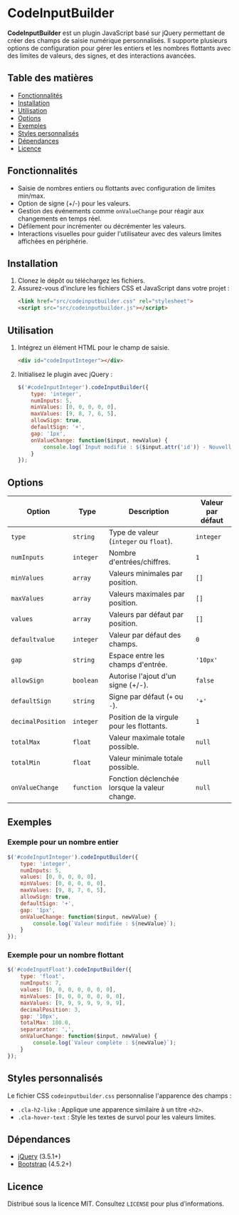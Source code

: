 
# CodeInputBuilder

**CodeInputBuilder** est un plugin JavaScript basé sur jQuery permettant de créer des champs de saisie numérique personnalisés. Il supporte plusieurs options de configuration pour gérer les entiers et les nombres flottants avec des limites de valeurs, des signes, et des interactions avancées.

## Table des matières
- [Fonctionnalités](#fonctionnalités)
- [Installation](#installation)
- [Utilisation](#utilisation)
- [Options](#options)
- [Exemples](#exemples)
- [Styles personnalisés](#styles-personnalisés)
- [Dépendances](#dépendances)
- [Licence](#licence)

## Fonctionnalités

- Saisie de nombres entiers ou flottants avec configuration de limites min/max.
- Option de signe (+/-) pour les valeurs.
- Gestion des événements comme `onValueChange` pour réagir aux changements en temps réel.
- Défilement pour incrémenter ou décrémenter les valeurs.
- Interactions visuelles pour guider l'utilisateur avec des valeurs limites affichées en périphérie.
  
## Installation

1. Clonez le dépôt ou téléchargez les fichiers.
2. Assurez-vous d'inclure les fichiers CSS et JavaScript dans votre projet :
   ```html
   <link href="src/codeinputbuilder.css" rel="stylesheet">
   <script src="src/codeinputbuilder.js"></script>
   ```

## Utilisation

1. Intégrez un élément HTML pour le champ de saisie.
   ```html
   <div id="codeInputInteger"></div>
   ```
2. Initialisez le plugin avec jQuery :
   ```javascript
   $('#codeInputInteger').codeInputBuilder({
       type: 'integer',
       numInputs: 5,
       minValues: [0, 0, 0, 0, 0],
       maxValues: [9, 8, 7, 6, 5],
       allowSign: true,
       defaultSign: '+',
       gap: '1px',
       onValueChange: function($input, newValue) {
           console.log(`Input modifié : ${$input.attr('id')} - Nouvelle valeur : ${newValue}`);
       }
   });
   ```

## Options

| Option              | Type         | Description                                                                                      | Valeur par défaut |
|---------------------|--------------|--------------------------------------------------------------------------------------------------|--------------------|
| `type`              | `string`     | Type de valeur (`integer` ou `float`).                                                           | `integer`         |
| `numInputs`         | `integer`    | Nombre d'entrées/chiffres.                                                                       | `1`               |
| `minValues`         | `array`      | Valeurs minimales par position.                                                                  | `[]`              |
| `maxValues`         | `array`      | Valeurs maximales par position.                                                                  | `[]`              |
| `values`            | `array`      | Valeurs par défaut par position.                                                                 | `[]`              |
| `defaultvalue`      | `integer`    | Valeur par défaut des champs.                                                                    | `0`               |
| `gap`               | `string`     | Espace entre les champs d'entrée.                                                                | `'10px'`          |
| `allowSign`         | `boolean`    | Autorise l'ajout d'un signe (+/-).                                                               | `false`           |
| `defaultSign`       | `string`     | Signe par défaut (`+` ou `-`).                                                                   | `'+'`             |
| `decimalPosition`   | `integer`    | Position de la virgule pour les flottants.                                                       | `1`               |
| `totalMax`          | `float`      | Valeur maximale totale possible.                                                                 | `null`            |
| `totalMin`          | `float`      | Valeur minimale totale possible.                                                                 | `null`            |
| `onValueChange`     | `function`   | Fonction déclenchée lorsque la valeur change.                                                    | `null`            |

## Exemples

### Exemple pour un nombre entier

```javascript
$('#codeInputInteger').codeInputBuilder({
    type: 'integer',
    numInputs: 5,
    values: [0, 0, 0, 0, 0],
    minValues: [0, 0, 0, 0, 0],
    maxValues: [9, 8, 7, 6, 5],
    allowSign: true,
    defaultSign: '+',
    gap: '1px',
    onValueChange: function($input, newValue) {
        console.log(`Valeur modifiée : ${newValue}`);
    }
});
```

### Exemple pour un nombre flottant

```javascript
$('#codeInputFloat').codeInputBuilder({
    type: 'float',
    numInputs: 7,
    values: [0, 0, 0, 0, 0, 0, 0],
    minValues: [0, 0, 0, 0, 0, 0, 0],
    maxValues: [9, 9, 9, 9, 9, 9, 9],
    decimalPosition: 3,
    gap: '10px',
    totalMax: 180.0,
    separarator: ',',
    onValueChange: function($input, newValue) {
        console.log(`Valeur complète : ${newValue}`);
    }
});
```

## Styles personnalisés

Le fichier CSS `codeinputbuilder.css` personnalise l'apparence des champs :
- `.cla-h2-like` : Applique une apparence similaire à un titre `<h2>`.
- `.cla-hover-text` : Style les textes de survol pour les valeurs limites.

## Dépendances

- [jQuery](https://jquery.com) (3.5.1+)
- [Bootstrap](https://getbootstrap.com) (4.5.2+)

## Licence

Distribué sous la licence MIT. Consultez `LICENSE` pour plus d’informations.
